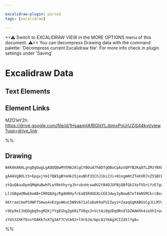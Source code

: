 ```yaml
---

excalidraw-plugin: parsed
tags: [excalidraw]

---
```

==⚠  Switch to EXCALIDRAW VIEW in the MORE OPTIONS menu of this document. ⚠== You can decompress Drawing data with the command palette: 'Decompress current Excalidraw file'. For more info check in plugin settings under 'Saving'



# Excalidraw Data

## Text Elements
## Element Links
MZO1eY2h: https://drive.google.com/file/d/1HsaamjlAfBGlsYLJbmxPnUrUZjS44kyI/view?usp=drive_link

%%
## Drawing
```compressed-json
N4KAkARALgngDgUwgLgAQQQDwMYEMA2AlgCYBOuA7hADTgQBuCpAzoQPYB2KqATLZMzYBXUtiRoIACyhQ4zZAHoFAc0JRJQgEYA6bGwC2CgF7N6hbEcK4OCtptbErHALRY8RMpWdx8Q1TdIEfARcZgRmBShcZQUebQBGeISaOiCEfQQOKGZuAG1wMFAwYogSbggAWQAtAHl4hABNHkkU4shYRHL0zQRiYlxNYNaSzG5neIAGAGYp7QA2AHZFuZ4l

gA4AVgBOLY3+EpgxjYm17QW1gBYeHk25jeuNhf3IChJ1bi2Ji+01ngmNtZTeKXR7nZ5SBCEZTSbjxKYbJJTOZbS5TK5bJZzcHWZRDNATcHMKCkNgAawQAGE2Pg2KRygBiepMpDgzS4bCk5QkoQcYhUml0iTE6zMOC4QJZYaQABmhHw+AAyrA8ehBB4pRAiSTyQB1N4tNB8AoCYlkhBKmAqzXUsrg7nQjjhHJoeLgthi7BqQ4uiYE40QLnCOAASWI

ztQuQAuuDpeQMqHuBwhPLwYReVhyrgJhrubzHcxw0U2tB4OJUFNjQBfQkIXofX5rLYzE7gxgsdhcND3V3+tusTgAOU4YnruzWmwmW1TzAAImkoHW0NKCGFWcJeQBRYIZLLhqPgoRwfoL4iwhYA+J3VZzeF7f1EDik8rSWTyJRkQiMbTKNhsXEIXQDAUWVggUYgFHiAAJZhcFwfQACt8AAQWlAAhABxfBmAaAAZAApTR9EwAAFDgAFVSDIqp4IVC4

LlJGBgwUMwEAoAB+IRRQAXg/RgAH0HyfcEaQ5RdUGXLCEEJdwy3yNowB7eT4mNSMCkrcBozoXA4DgJVcAXbgi2gSR0jLCAiGhKBhgYQhWNQ9lOVzPlqVpBlpXcjzrOwEQJSgYMF30JVtUpFzBXQRkEGZLyfMyPyAvsjlAx5ZyBXKYUOFFcVYui0hfP89IADE5UVZUzLVW0Cggbzcti/LAtNXV9W4I0SmqvKAqCs0LStcrT32KqYqyOqACVhAdJ1Y

X6traoCmoPS9WFfSmwa4sKzgoAKuC5W9VA71ala6oK9aFUIIwyz+ZaaqGgKABUsCgJCLM7dBgmlKzLva9I9NIB7crYCgTNwU80CTFNKum670g3XkkL+gGQmB9BxRJKgPpm9JYZRm7S3KJzrOYbASXlAANWE5k2eYJh4XYth4bYLgWYF+oJon8AabgVjmbQphRHg5nJtZyZvC5+qMX99EM3sCCEMsJnmBZpniHg1LRyH9FG5L83DCA8f6rkSBOs7m

r9Ep9eIJUEDgbg9sgM2KjYYgEGhgZgkRiTV0qs3+VctAi0gVDqURnXlDZAAKHh4ieXhI+oaOo7ljYAEoNWGhBlGTcVcZD3Bw6mAleDz2OeEL1AE+TlXwZWzryTmqAO3DUH8H62M4IQVP01INNlEl4tMhdsTiRl8FsCIK20EHqT/Q4VvuAnt0hCgB8ywniuSjseCEGwbIFWnuB7cd53BjE93J5Kdk68YG7f3wHuSg6Mq0i3jsNW8okDGxzoQeTJv7

zYUS3ZXKfEosYDAKkfnXTg3AT7CVCA9J+l9r6Jm/mpcA1Y6AgXCIZdSlYgA=
```
%%
